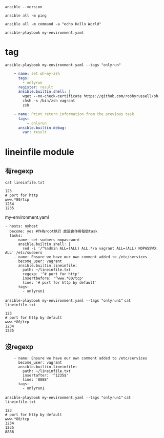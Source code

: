 `ansible --version`

`ansible all -m ping`

`ansible all -m command -a "echo Hello World"`

`ansible-playbook my-environment.yaml`

# tag
`ansible-playbook my-environment.yaml --tags "onlyrun"`
```yaml
    - name: set oh-my-zsh
      tags:
        - onlyrun
      register: result
      ansible.builtin.shell: |
        wget --no-check-certificate https://github.com/robbyrussell/oh-my-zsh/raw/master/tools/install.sh -O - | sh
        chsh -s /bin/zsh vagrant
        zsh

    - name: Print return information from the previous task
      tags:
          - onlyrun
      ansible.builtin.debug:
        var: result
```

# lineinfile module
## 有regexp
`cat lineinfile.txt`
```
123
# port for http
www.*80/tcp
1234
1235
```
my-environment.yaml
```
- hosts: myhost
  become: yes #作為root執行 放這會作用每個task
  tasks:
    - name: set sudoers nopassword
      ansible.builtin.shell: |
        sed -i '/^%admin ALL=(ALL) ALL.*/a vagrant ALL=(ALL) NOPASSWD: ALL' /etc/sudoers
    - name: Ensure we have our own comment added to /etc/services
      become_user: vagrant
      ansible.builtin.lineinfile:
        path: ~/lineinfile.txt
        regexp: '^# port for http'
        insertbefore: '^www.*80/tcp'
        line: '# port for http by default'
      tags:
        - onlyrun1
```
`ansible-playbook my-environment.yaml --tags "onlyrun1"`
`cat lineinfile.txt`
```
123
# port for http by default
www.*80/tcp
1234
1235
```

## 沒regexp
```
    - name: Ensure we have our own comment added to /etc/services
      become_user: vagrant
      ansible.builtin.lineinfile:
        path: ~/lineinfile.txt
        insertafter: '^1235$'
        line: '8888'
      tags:
        - onlyrun1
```
`ansible-playbook my-environment.yaml --tags "onlyrun1"`
`cat lineinfile.txt`
```
123
# port for http by default
www.*80/tcp
1234
1235
8888
```